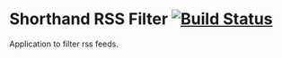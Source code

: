 # Shorthand RSS Filter [![Build Status](https://dev.azure.com/karl-sjogren/rss-filter/_apis/build/status/karl-sjogren.rss-filter?branchName=master)](https://dev.azure.com/karl-sjogren/rss-filter/_build/latest?definitionId=1?branchName=master)

Application to filter rss feeds.
